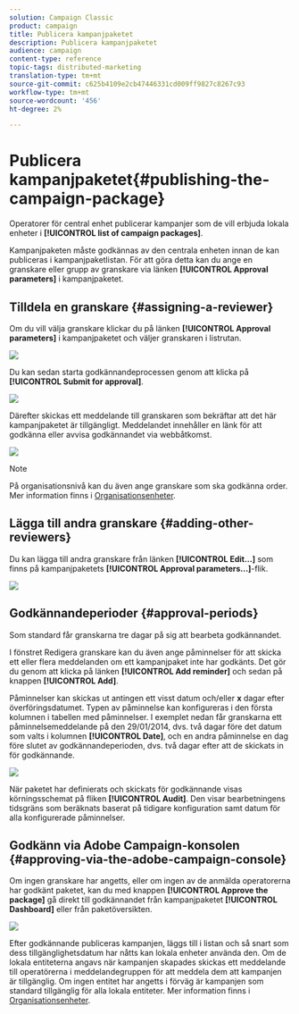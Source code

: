```yaml
---
solution: Campaign Classic
product: campaign
title: Publicera kampanjpaketet
description: Publicera kampanjpaketet
audience: campaign
content-type: reference
topic-tags: distributed-marketing
translation-type: tm+mt
source-git-commit: c625b4109e2cb47446331cd009ff9827c8267c93
workflow-type: tm+mt
source-wordcount: '456'
ht-degree: 2%

---
```



# Publicera kampanjpaketet{#publishing-the-campaign-package}

Operatorer för central enhet publicerar kampanjer som de vill erbjuda lokala enheter i **[!UICONTROL list of campaign packages]**.

Kampanjpaketen måste godkännas av den centrala enheten innan de kan publiceras i kampanjpaketlistan. För att göra detta kan du ange en granskare eller grupp av granskare via länken **[!UICONTROL Approval parameters]** i kampanjpaketet.

## Tilldela en granskare {#assigning-a-reviewer}

Om du vill välja granskare klickar du på länken **[!UICONTROL Approval parameters]** i kampanjpaketet och väljer granskaren i listrutan.

![](assets/s_advuser_mkg_dist_define_valid.png)

Du kan sedan starta godkännandeprocessen genom att klicka på **[!UICONTROL Submit for approval]**.

![](assets/s_advuser_mkg_dist_valid_process.png)

Därefter skickas ett meddelande till granskaren som bekräftar att det här kampanjpaketet är tillgängligt. Meddelandet innehåller en länk för att godkänna eller avvisa godkännandet via webbåtkomst.

![](assets/s_advuser_mkg_dist_valid_process1.png)

>[!NOTE]
>
>På organisationsnivå kan du även ange granskare som ska godkänna order. Mer information finns i [Organisationsenheter](../../campaign/using/about-distributed-marketing.md#organizational-entities).

## Lägga till andra granskare {#adding-other-reviewers}

Du kan lägga till andra granskare från länken **[!UICONTROL Edit...]** som finns på kampanjpaketets **[!UICONTROL Approval parameters...]**-flik.

![](assets/s_advuser_mkg_dist_select_op_valid.png)

## Godkännandeperioder {#approval-periods}

Som standard får granskarna tre dagar på sig att bearbeta godkännandet.

I fönstret Redigera granskare kan du även ange påminnelser för att skicka ett eller flera meddelanden om ett kampanjpaket inte har godkänts. Det gör du genom att klicka på länken **[!UICONTROL Add reminder]** och sedan på knappen **[!UICONTROL Add]**.

Påminnelser kan skickas ut antingen ett visst datum och/eller **x** dagar efter överföringsdatumet. Typen av påminnelse kan konfigureras i den första kolumnen i tabellen med påminnelser. I exemplet nedan får granskarna ett påminnelsemeddelande på den 29/01/2014, dvs. två dagar före det datum som valts i kolumnen **[!UICONTROL Date]**, och en andra påminnelse en dag före slutet av godkännandeperioden, dvs. två dagar efter att de skickats in för godkännande.

![](assets/s_advuser_mkg_dist_reminder_planning.png)

När paketet har definierats och skickats för godkännande visas körningsschemat på fliken **[!UICONTROL Audit]**. Den visar bearbetningens tidsgräns som beräknats baserat på tidigare konfiguration samt datum för alla konfigurerade påminnelser.

## Godkänn via Adobe Campaign-konsolen {#approving-via-the-adobe-campaign-console}

Om ingen granskare har angetts, eller om ingen av de anmälda operatorerna har godkänt paketet, kan du med knappen **[!UICONTROL Approve the package]** gå direkt till godkännandet från kampanjpaketet **[!UICONTROL Dashboard]** eller från paketöversikten.

![](assets/s_advuser_mkg_dist_valid_button.png)

Efter godkännande publiceras kampanjen, läggs till i listan och så snart som dess tillgänglighetsdatum har nåtts kan lokala enheter använda den. Om de lokala entiteterna angavs när kampanjen skapades skickas ett meddelande till operatörerna i meddelandegruppen för att meddela dem att kampanjen är tillgänglig. Om ingen entitet har angetts i förväg är kampanjen som standard tillgänglig för alla lokala entiteter. Mer information finns i [Organisationsenheter](../../campaign/using/about-distributed-marketing.md#organizational-entities).
